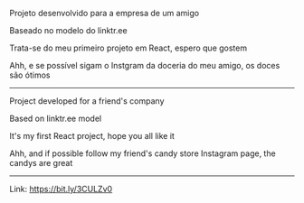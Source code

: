 Projeto desenvolvido para a empresa de um amigo

Baseado no modelo do linktr.ee

Trata-se do meu primeiro projeto em React, espero que gostem

Ahh, e se possível sigam o Instgram da doceria do meu amigo, os doces são ótimos
***
Project developed for a friend's company

Based on linktr.ee model

It's my first React project, hope you all like it

Ahh, and if possible follow my friend's candy store Instagram page, the candys are great
***

Link: https://bit.ly/3CULZv0
